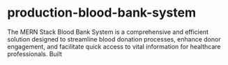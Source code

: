 # production-blood-bank-system
The MERN Stack Blood Bank System is a comprehensive and efficient solution designed to streamline blood donation processes, enhance donor engagement, and facilitate quick access to vital information for healthcare professionals. Built

